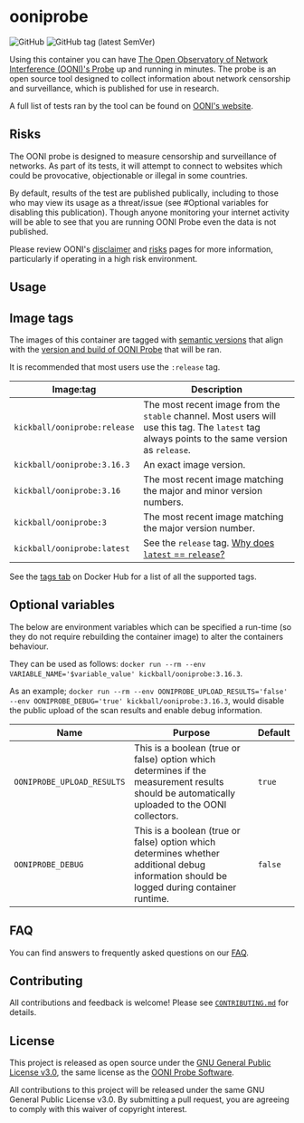 # ooniprobe #

![GitHub](https://img.shields.io/github/license/kickball/ooniprobe)
![GitHub tag (latest SemVer)](https://img.shields.io/github/v/tag/kickball/ooniprobe?label=release)

Using this container you can have [The Open Observatory of Network Interference (OONI)'s Probe](https://github.com/ooni/probe-cli) up and running in minutes. The probe is an open source tool designed to collect information about network censorship and surveillance, which is published for use in research.

A full list of tests ran by the tool can be found on [OONI's website](https://ooni.org/nettest/).

## Risks ##

The OONI probe is designed to measure censorship and surveillance of networks. As part of its tests, it will attempt to connect to websites which could be provocative, objectionable or illegal in some countries.

By default, results of the test are published publically, including to those who may view its usage as a threat/issue (see #Optional variables for disabling this publication). Though anyone monitoring your internet activity will be able to see that you are running OONI Probe even the data is not published.

Please review OONI's [disclaimer](https://ooni.org/support/ooni-probe-cli#disclaimer) and [risks](https://ooni.org/about/risks/) pages for more information, particularly if operating in a high risk environment.

## Usage ##



## Image tags ##

The images of this container are tagged with [semantic versions](https://semver.org) that align with the [version and build of OONI Probe](https://github.com/ooni/probe-cli/releases) that will be ran.

It is recommended that most users use the `:release` tag.

| Image:tag | Description |
|-----------|-------------|
|`kickball/ooniprobe:release` | The most recent image from the `stable` channel.  Most users will use this tag.  The `latest` tag always points to the same version as `release`.|
|`kickball/ooniprobe:3.16.3`| An exact image version. |
|`kickball/ooniprobe:3.16`| The most recent image matching the major and minor version numbers. |
|`kickball/ooniprobe:3`| The most recent image matching the major version number. |
|`kickball/ooniprobe:latest`| See the `release` tag.  [Why does `latest` == `release`?](https://vsupalov.com/docker-latest-tag/) |

See the [tags tab](https://hub.docker.com/r/kickball/ooniprobe/tags) on Docker Hub for a list of all the supported tags.

## Optional variables ##

The below are environment variables which can be specified a run-time (so they do not require rebuilding the container image) to alter the containers behaviour.

They can be used as follows: `docker run --rm --env VARIABLE_NAME='$variable_value' kickball/ooniprobe:3.16.3`.

As an example; `docker run --rm --env OONIPROBE_UPLOAD_RESULTS='false' --env OONIPROBE_DEBUG='true' kickball/ooniprobe:3.16.3`, would disable the public upload of the scan results and enable debug information.

| Name  | Purpose | Default |
|-------|---------|---------|
| `OONIPROBE_UPLOAD_RESULTS` | This is a boolean (true or false) option which determines if the measurement results should be automatically uploaded to the OONI collectors. | `true` |
| `OONIPROBE_DEBUG` | This is a boolean (true or false) option which determines whether additional debug information should be logged during container runtime. | `false` |

## FAQ ##

You can find answers to frequently asked questions on our [FAQ](FAQ.md).

## Contributing ##

All contributions and feedback is welcome! Please see [`CONTRIBUTING.md`](CONTRIBUTING.md) for details.

## License ##

This project is released as open source under the [GNU General Public License v3.0](LICENSE), the same license as the [OONI Probe Software](https://github.com/ooni/probe-cli/blob/master/LICENSE).

All contributions to this project will be released under the same GNU General Public License v3.0. By submitting a pull request, you are agreeing to comply with this waiver of copyright interest.